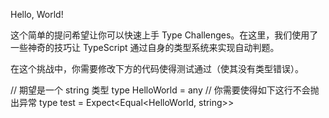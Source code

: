 Hello, World!

这个简单的提问希望让你可以快速上手 Type Challenges。在这里，我们使用了一些神奇的技巧让 TypeScript 通过自身的类型系统来实现自动判题。

在这个挑战中，你需要修改下方的代码使得测试通过（使其没有类型错误）。

// 期望是一个 string 类型
type HelloWorld = any
// 你需要使得如下这行不会抛出异常
type test = Expect<Equal<HelloWorld, string>>
